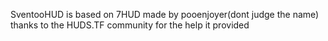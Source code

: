 SventooHUD is based on 7HUD
made by pooenjoyer(dont judge the name)
thanks to the HUDS.TF community for the help it provided

